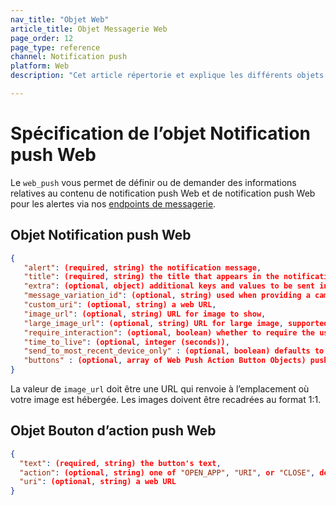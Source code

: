 ```yaml
---
nav_title: "Objet Web"
article_title: Objet Messagerie Web
page_order: 12
page_type: reference
channel: Notification push
platform: Web
description: "Cet article répertorie et explique les différents objets Web utilisés chez Braze."

---
```

# Spécification de l’objet Notification push Web

Le `web_push` vous permet de définir ou de demander des informations relatives au contenu de notification push Web et de notification push Web pour les alertes via nos [endpoints de messagerie]({{site.baseurl}}/api/endpoints/messaging).

## Objet Notification push Web

```json
{
   "alert": (required, string) the notification message,
   "title": (required, string) the title that appears in the notification drawer,
   "extra": (optional, object) additional keys and values to be sent in the push,
   "message_variation_id": (optional, string) used when providing a campaign_id to specify which message variation this message should be tracked under (must be an Kindle/FireOS Push Message),
   "custom_uri": (optional, string) a web URL,
   "image_url": (optional, string) URL for image to show,
   "large_image_url": (optional, string) URL for large image, supported on Chrome Windows/Android,
   "require_interaction": (optional, boolean) whether to require the user to dismiss the notification, supported on Mac Chrome,
   "time_to_live": (optional, integer (seconds)),
   "send_to_most_recent_device_only" : (optional, boolean) defaults to false, if set to true, Braze will only send this push to a user's most recently used browser, rather than all eligibles browsers,
   "buttons" : (optional, array of Web Push Action Button Objects) push action buttons to display
}
```

La valeur de `image_url` doit être une URL qui renvoie à l’emplacement où votre image est hébergée. Les images doivent être recadrées au format 1:1.

## Objet Bouton d’action push Web

```json
{
  "text": (required, string) the button's text,
  "action": (optional, string) one of "OPEN_APP", "URI", or "CLOSE", defaults to "OPEN_APP",
  "uri": (optional, string) a web URL
}
```


